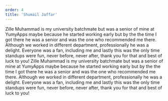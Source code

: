 ```yaml
---
order: 4
title: 'Shumail Jaffar'
---
```


Zille Muhammad is my university batchmate but was a senior of mine at YumyApps maybe because he started working early but by the the time I got there he was a senior and was the one who recommended me there. Although we worked in different department, professionally he was a delight. Everyone was a fan, including me and lastly this was the only time standups were fun, never before, never after, thank you for that and best of luck to you! Zille Muhammad is my university batchmate but was a senior of mine at YumyApps maybe because he started working early but by the the time I got there he was a senior and was the one who recommended me there. Although we worked in different department, professionally he was a delight. Everyone was a fan, including me and lastly this was the only time standups were fun, never before, never after, thank you for that and best of luck to you!
